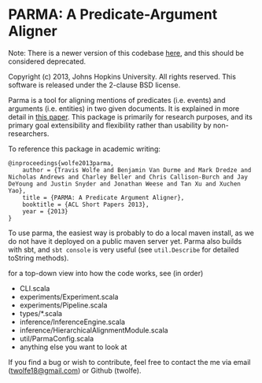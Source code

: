
PARMA: A Predicate-Argument Aligner
===================================

Note: There is a newer version of this codebase [here](https://github.com/hltcoe/parma2),
and this should be considered deprecated.

Copyright (c) 2013, Johns Hopkins University. All rights reserved.
This software is released under the 2-clause BSD license.

Parma is a tool for aligning mentions of predicates (i.e. events)
and arguments (i.e. entities) in two given documents.
It is explained in more detail in
[this paper](http://www.cs.jhu.edu/~vandurme/papers/PARMA:ACL:2013.pdf).
This package is primarily for research purposes, and its primary
goal extensibility and flexibility rather than usability by non-researchers.

To reference this package in academic writing:
```
@inproceedings{wolfe2013parma,
	author = {Travis Wolfe and Benjamin Van Durme and Mark Dredze and Nicholas Andrews and Charley Beller and Chris Callison-Burch and Jay DeYoung and Justin Snyder and Jonathan Weese and Tan Xu and Xuchen Yao},
	title = {PARMA: A Predicate Argument Aligner},
	booktitle = {ACL Short Papers 2013},
	year = {2013}
}
```

To use parma, the easiest way is probably to do a local maven
install, as we do not have it deployed on a public maven server yet.
Parma also builds with sbt, and `sbt console` is very useful
(see `util.Describe` for detailed toString methods).

for a top-down view into how the code works, see (in order)
* CLI.scala
* experiments/Experiment.scala
* experiments/Pipeline.scala
* types/*.scala
* inference/InferenceEngine.scala
* inference/HierarchicalAlignmentModule.scala
* util/ParmaConfig.scala
* anything else you want to look at

If you find a bug or wish to contribute, feel free to contact
the me via email (twolfe18@gmail.com) or Github (twolfe).


